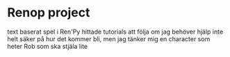 # Renop project
 text baserat spel i Ren'Py
 hittade tutorials att följa om jag behöver hjälp
inte helt säker på hur det kommer bli, men jag tänker mig en character som heter Rob som ska stjäla lite